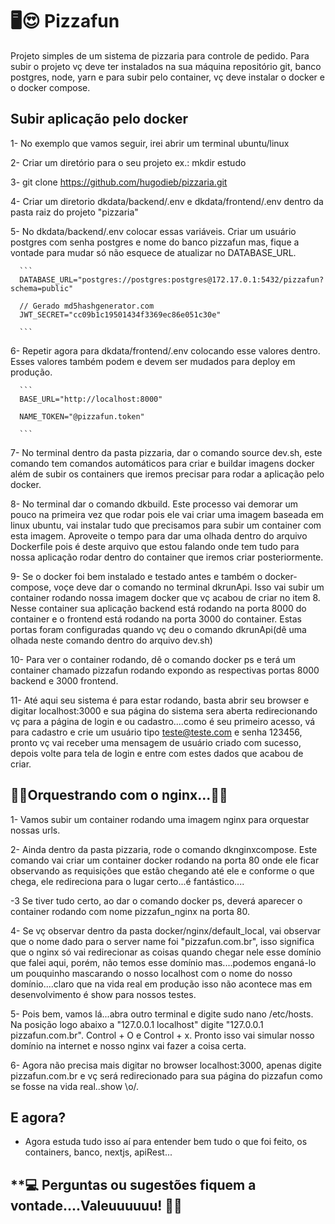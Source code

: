 # 🖥😍 Pizzafun

Projeto simples de um sistema de pizzaria para controle de pedido.
Para subir o projeto vç deve ter instalados na sua máquina repositório git,
banco postgres, node, yarn e para subir pelo container, vç deve instalar o docker
e o docker compose. 

## Subir aplicação pelo docker

1- No exemplo que vamos seguir, irei abrir um terminal ubuntu/linux

2- Criar um diretório para o seu projeto ex.: mkdir estudo

3- git clone https://github.com/hugodieb/pizzaria.git

4- Criar um diretorio dkdata/backend/.env e dkdata/frontend/.env dentro da pasta raiz do projeto "pizzaria"

5- No dkdata/backend/.env colocar essas variáveis. Criar um usuário postgres com senha postgres e nome do banco pizzafun mas, fique a vontade para mudar só não esquece de atualizar no DATABASE_URL.

      ```
      DATABASE_URL="postgres://postgres:postgres@172.17.0.1:5432/pizzafun?schema=public"

      // Gerado md5hashgenerator.com
      JWT_SECRET="cc09b1c19501434f3369ec86e051c30e"

      ```
6- Repetir agora para dkdata/frontend/.env colocando esse valores dentro. Esses valores também podem e devem ser mudados para deploy em produção.

      ```
      BASE_URL="http://localhost:8000"

      NAME_TOKEN="@pizzafun.token"

      ```
7- No terminal dentro da pasta pizzaria, dar o comando source dev.sh, este comando tem 
comandos automáticos para criar e buildar imagens docker além de subir os containers que iremos precisar para rodar a aplicação pelo docker.

8- No terminal dar o comando dkbuild. Este processo vai demorar um pouco na primeira vez que rodar pois ele vai criar uma imagem baseada em linux ubuntu, vai instalar tudo que precisamos para subir um container com esta imagem. Aproveite o tempo para dar uma olhada dentro do arquivo Dockerfile pois é deste arquivo que estou falando onde tem tudo para nossa aplicação rodar dentro do container que iremos criar posteriormente.

9- Se o docker foi bem instalado e testado antes e também o docker-compose, voçe deve dar o comando no terminal dkrunApi. Isso vai subir um container rodando nossa imagem docker que vç acabou de criar no item 8. Nesse container sua aplicação backend está rodando na porta 8000 do container e o frontend está rodando na porta 3000 do container. Estas portas foram configuradas quando vç deu o comando dkrunApi(dê uma olhada neste comando dentro do arquivo dev.sh)

10- Para ver o container rodando, dê o comando docker ps e terá um container chamado pizzafun rodando expondo as respectivas portas 8000 backend e 3000 frontend.

11- Até aqui seu sistema é para estar rodando, basta abrir seu browser e digitar localhost:3000 e sua página do sistema sera aberta redirecionando vç para a página de login e ou cadastro....como é seu primeiro acesso, vá para cadastro e crie um usuário tipo teste@teste.com e senha 123456, pronto vç vai receber uma mensagem de usuário criado com sucesso, depois volte para tela de login e entre com estes dados que acabou de criar.

## 🥇🥇Orquestrando com o nginx...🥇🥇

1- Vamos subir um container rodando uma imagem nginx para orquestar nossas urls.

2- Ainda dentro da pasta pizzaria, rode o comando dknginxcompose. Este comando vai criar um container docker rodando na porta 80 onde ele ficar observando as requisições que estão chegando até ele e conforme o que chega, ele redireciona para o lugar certo...é fantástico....

-3 Se tiver tudo certo, ao dar o comando docker ps, deverá aparecer o container rodando com nome pizzafun_nginx na porta 80.

4- Se vç observar dentro da pasta docker/nginx/default_local, vai observar que o nome dado para o server name foi "pizzafun.com.br", isso significa que o nginx só vai redirecionar as coisas quando chegar nele esse domínio que falei aqui, porém, não temos esse domínio mas....podemos enganá-lo um pouquinho mascarando o nosso localhost com o nome do nosso domínio....claro que na vida real em produção isso não acontece mas em desenvolvimento é show para nossos testes.

5- Pois bem, vamos lá...abra outro terminal e digite sudo nano /etc/hosts. Na posição logo abaixo a "127.0.0.1 localhost" digite "127.0.0.1  pizzafun.com.br". Control + O e Control + x. Pronto isso vai simular nosso domínio na internet e nosso nginx vai fazer a coisa certa.

6- Agora não precisa mais digitar no browser localhost:3000, apenas digite pizzafun.com.br e vç será redirecionado para sua página do pizzafun como se fosse na vida real..show \o/.

## E agora?

- Agora estuda tudo isso aí para entender bem tudo o que foi feito, os containers, banco, nextjs, apiRest...

## **💻 Perguntas ou sugestões fiquem a vontade....Valeuuuuuu! 🐧🐧

